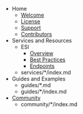 * Home
    * [Welcome](index.md)
    * [License](resources/license.md)
    * [Support](support.md)
    * [Contributors](contributors.md)
* Services and Resources
    * ESI
        * [Overview](services/esi/overview.md)
        * [Best Practices](services/esi/best-practices.md)
        * [Endpoints](services/esi/endpoints.md)
    * services/*/index.md
* Guides and Examples
    * guides/*.md
    * guides/*/index.md
* [Community](community/index.md)
    * community/*/index.md
